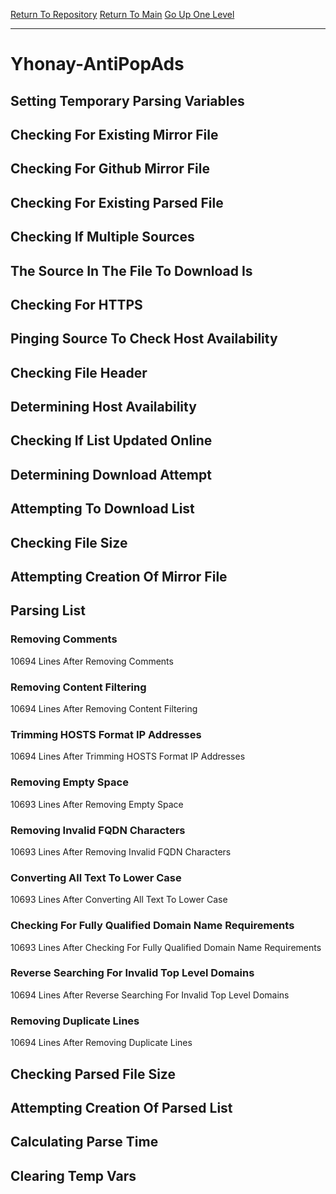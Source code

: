 [Return To Repository](https://github.com/deathbybandaid/piholeparser/)
[Return To Main](https://github.com/deathbybandaid/piholeparser/blob/master/RecentRunLogs/Mainlog.md)
[Go Up One Level](https://github.com/deathbybandaid/piholeparser/blob/master/RecentRunLogs/TopLevelScripts/30-Processing-External-Blacklists.md)
____________________________________
# Yhonay-AntiPopAds
## Setting Temporary Parsing Variables
## Checking For Existing Mirror File
## Checking For Github Mirror File
## Checking For Existing Parsed File
## Checking If Multiple Sources
## The Source In The File To Download Is
## Checking For HTTPS
## Pinging Source To Check Host Availability
## Checking File Header
## Determining Host Availability
## Checking If List Updated Online
## Determining Download Attempt
## Attempting To Download List
## Checking File Size
## Attempting Creation Of Mirror File
## Parsing List
### Removing Comments
10694 Lines After Removing Comments
### Removing Content Filtering
10694 Lines After Removing Content Filtering
### Trimming HOSTS Format IP Addresses
10694 Lines After Trimming HOSTS Format IP Addresses
### Removing Empty Space
10693 Lines After Removing Empty Space
### Removing Invalid FQDN Characters
10693 Lines After Removing Invalid FQDN Characters
### Converting All Text To Lower Case
10693 Lines After Converting All Text To Lower Case
### Checking For Fully Qualified Domain Name Requirements
10693 Lines After Checking For Fully Qualified Domain Name Requirements
### Reverse Searching For Invalid Top Level Domains
10694 Lines After Reverse Searching For Invalid Top Level Domains
### Removing Duplicate Lines
10694 Lines After Removing Duplicate Lines
## Checking Parsed File Size
## Attempting Creation Of Parsed List
## Calculating Parse Time
## Clearing Temp Vars
